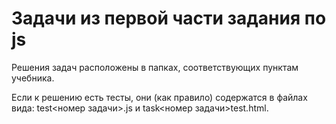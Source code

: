 # Задачи из первой части задания по js
<p>Решения задач расположены в папках, соответствующих пунктам учебника. </p>
<p>Если к решению есть тесты, они (как правило) содержатся в файлах вида: test<номер задачи>.js и task<номер задачи>test.html.</p>
